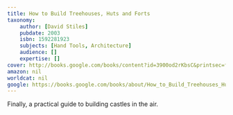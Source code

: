 ```yaml
---
title: How to Build Treehouses, Huts and Forts
taxonomy:
	author: [David Stiles]
	pubdate: 2003
	isbn: 1592281923
	subjects: [Hand Tools, Architecture]
	audience: []
	expertise: []
cover: http://books.google.com/books/content?id=3900od2rKbsC&printsec=frontcover&img=1&zoom=1&source=gbs_api
amazon: nil
worldcat: nil
google: https://books.google.com/books/about/How_to_Build_Treehouses_Huts_and_Forts.html?hl=&id=3900od2rKbsC
---
```

Finally, a practical guide to building castles in the air.